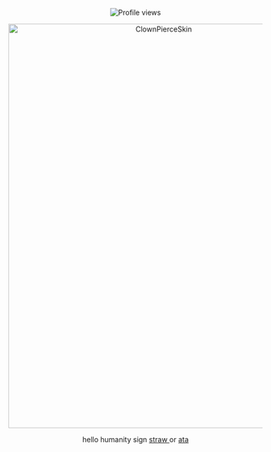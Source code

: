 <p align="center">
  <img src="https://komarev.com/ghpvc/?username=Iimbus&label=✦&color=FF0000&style=plastic" alt="Profile views"/>
</p>

<div align="center">
  <img width="600" height="800" alt="ClownPierceSkin" src="https://github.com/user-attachments/assets/8bf5f71f-f84c-4a04-b4ec-5b5ddf354fdf" />
</div>



<p align="center">
  hello humanity sign
  <a href="https://takumifujiwara.straw.page/">straw </a> or 
  <a href="https://bryce.atabook.org">ata</a>
</p>

<td>
<!--
⠀ ✦ ❤︎
  <div align="center">
  <img width="1770" height="1490" alt="Untitled260_20250929215111" src="https://github.com/user-attachments/assets/87739da4-0940-4818-8fa1-865d878bf1ee" alt="wemmbu graphic"/> <p align="center">
  <img src="https://spotify-github-profile.kittinanx.com/api/view?uid=31eoartwwvi7637xugf2xowzc2d4&cover_image=true&theme=novatorem&show_offline=false&background_color=120422&interchange=false&bar_color=BE63E6&bar_color_cover=false)](https://spotify-github-profile.kittinanx.com/api/view?uid=31eoartwwvi7637xugf2xowzc2d4&redirect=true)" alt="Spotify Now Playing" />
</p>
</div> -->
